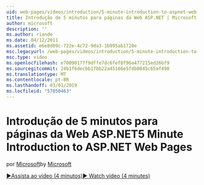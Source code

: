 ```yaml
---
uid: web-pages/videos/introduction/5-minute-introduction-to-aspnet-web-pages
title: Introdução de 5 minutos para páginas da Web ASP.NET | Microsoft Docs
author: microsoft
description: ''
ms.author: riande
ms.date: 04/12/2011
ms.assetid: e6e8d09c-722e-4c72-9da3-1b995ab1720e
msc.legacyurl: /web-pages/videos/introduction/5-minute-introduction-to-aspnet-web-pages
msc.type: video
ms.openlocfilehash: e70090177f9dffe7dc6fef0f96a477215ed26bf9
ms.sourcegitcommit: 24b1f6decbb17bb22a45166e5fdb0845c65af498
ms.translationtype: MT
ms.contentlocale: pt-BR
ms.lasthandoff: 03/01/2019
ms.locfileid: "57050463"
---
```

<a name="5-minute-introduction-to-aspnet-web-pages"></a><span data-ttu-id="88bed-102">Introdução de 5 minutos para páginas da Web ASP.NET</span><span class="sxs-lookup"><span data-stu-id="88bed-102">5 Minute Introduction to ASP.NET Web Pages</span></span>
====================
<span data-ttu-id="88bed-103">por [Microsoft](https://github.com/microsoft)</span><span class="sxs-lookup"><span data-stu-id="88bed-103">by [Microsoft](https://github.com/microsoft)</span></span>

[<span data-ttu-id="88bed-104">&#9654;Assista ao vídeo (4 minutos)</span><span class="sxs-lookup"><span data-stu-id="88bed-104">&#9654; Watch video (4 minutes)</span></span>](https://channel9.msdn.com/Blogs/ASP-NET-Site-Videos/5-minute-introduction-to-aspnet-web-pages)
